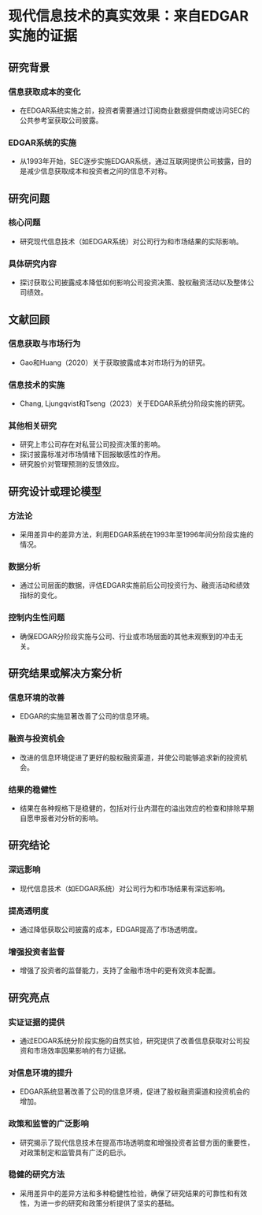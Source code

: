 # 现代信息技术的真实效果：来自EDGAR实施的证据

## 研究背景
### 信息获取成本的变化
- 在EDGAR系统实施之前，投资者需要通过订阅商业数据提供商或访问SEC的公共参考室获取公司披露。
### EDGAR系统的实施
- 从1993年开始，SEC逐步实施EDGAR系统，通过互联网提供公司披露，目的是减少信息获取成本和投资者之间的信息不对称。

## 研究问题
### 核心问题
- 研究现代信息技术（如EDGAR系统）对公司行为和市场结果的实际影响。
### 具体研究内容
- 探讨获取公司披露成本降低如何影响公司投资决策、股权融资活动以及整体公司绩效。

## 文献回顾
### 信息获取与市场行为
- Gao和Huang（2020）关于获取披露成本对市场行为的研究。
### 信息技术的实施
- Chang, Ljungqvist和Tseng（2023）关于EDGAR系统分阶段实施的研究。
### 其他相关研究
- 研究上市公司存在对私营公司投资决策的影响。
- 探讨披露标准对市场情绪下回报敏感性的作用。
- 研究股价对管理预测的反馈效应。

## 研究设计或理论模型
### 方法论
- 采用差异中的差异方法，利用EDGAR系统在1993年至1996年间分阶段实施的情况。
### 数据分析
- 通过公司层面的数据，评估EDGAR实施前后公司投资行为、融资活动和绩效指标的变化。
### 控制内生性问题
- 确保EDGAR分阶段实施与公司、行业或市场层面的其他未观察到的冲击无关。

## 研究结果或解决方案分析
### 信息环境的改善
- EDGAR的实施显著改善了公司的信息环境。
### 融资与投资机会
- 改进的信息环境促进了更好的股权融资渠道，并使公司能够追求新的投资机会。
### 结果的稳健性
- 结果在各种规格下是稳健的，包括对行业内潜在的溢出效应的检查和排除早期自愿申报者对分析的影响。

## 研究结论
### 深远影响
- 现代信息技术（如EDGAR系统）对公司行为和市场结果有深远影响。
### 提高透明度
- 通过降低获取公司披露的成本，EDGAR提高了市场透明度。
### 增强投资者监督
- 增强了投资者的监督能力，支持了金融市场中的更有效资本配置。

## 研究亮点
### 实证证据的提供
- 通过EDGAR系统分阶段实施的自然实验，研究提供了改善信息获取对公司投资和市场效率因果影响的有力证据。
### 对信息环境的提升
- EDGAR系统显著改善了公司的信息环境，促进了股权融资渠道和投资机会的增加。
### 政策和监管的广泛影响
- 研究揭示了现代信息技术在提高市场透明度和增强投资者监督方面的重要性，对政策制定和监管具有广泛的启示。
### 稳健的研究方法
- 采用差异中的差异方法和多种稳健性检验，确保了研究结果的可靠性和有效性，为进一步的研究和政策分析提供了坚实的基础。
